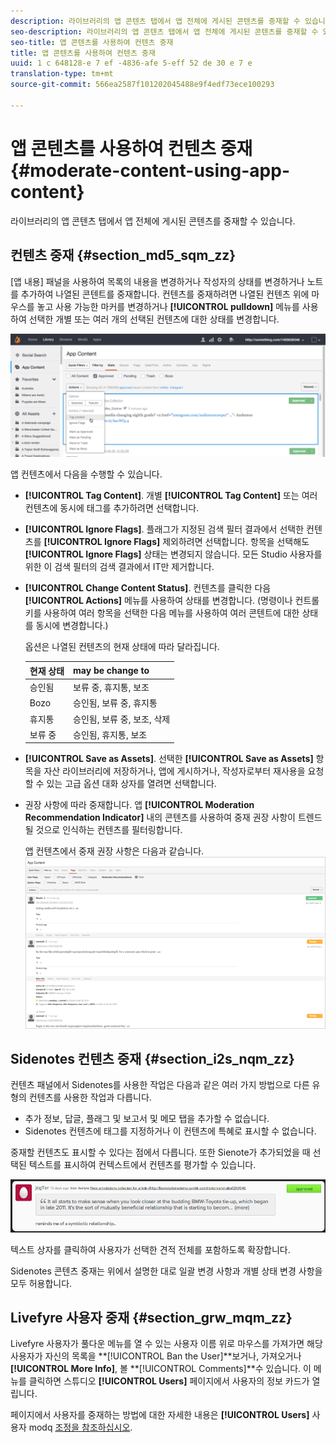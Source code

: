 ```yaml
---
description: 라이브러리의 앱 콘텐츠 탭에서 앱 전체에 게시된 콘텐츠를 중재할 수 있습니다.
seo-description: 라이브러리의 앱 콘텐츠 탭에서 앱 전체에 게시된 콘텐츠를 중재할 수 있습니다.
seo-title: 앱 콘텐츠를 사용하여 컨텐츠 중재
title: 앱 콘텐츠를 사용하여 컨텐츠 중재
uuid: 1 c 648128-e 7 ef -4836-afe 5-eff 52 de 30 e 7 e
translation-type: tm+mt
source-git-commit: 566ea2587f101202045488e9f4edf73ece100293

---
```



# 앱 콘텐츠를 사용하여 컨텐츠 중재{#moderate-content-using-app-content}

라이브러리의 앱 콘텐츠 탭에서 앱 전체에 게시된 콘텐츠를 중재할 수 있습니다.

## 컨텐츠 중재 {#section_md5_sqm_zz}

[앱 내용] 패널을 사용하여 목록의 내용을 변경하거나 작성자의 상태를 변경하거나 노트를 추가하여 나열된 콘텐트를 중재합니다. 컨텐츠를 중재하려면 나열된 컨텐츠 위에 마우스를 놓고 사용 가능한 마커를 변경하거나 **[!UICONTROL pulldown]** 메뉴를 사용하여 선택한 개별 또는 여러 개의 선택된 컨텐츠에 대한 상태를 변경합니다.

![](assets/PublishedActionsMenu-1024x402.png)

앱 컨텐츠에서 다음을 수행할 수 있습니다.

* **[!UICONTROL Tag Content]**. 개별 **[!UICONTROL Tag Content]** 또는 여러 컨텐츠에 동시에 태그를 추가하려면 선택합니다.

* **[!UICONTROL Ignore Flags]**. 플래그가 지정된 검색 필터 결과에서 선택한 컨텐츠를 **[!UICONTROL Ignore Flags]** 제외하려면 선택합니다. 항목을 선택해도 **[!UICONTROL Ignore Flags]** 상태는 변경되지 않습니다. 모든 Studio 사용자를 위한 이 검색 필터의 검색 결과에서 IT만 제거합니다.

* **[!UICONTROL Change Content Status]**. 컨텐츠를 클릭한 다음 **[!UICONTROL Actions]** 메뉴를 사용하여 상태를 변경합니다. (명령이나 컨트롤 키를 사용하여 여러 항목을 선택한 다음 메뉴를 사용하여 여러 콘텐트에 대한 상태를 동시에 변경합니다.)

   옵션은 나열된 컨텐츠의 현재 상태에 따라 달라집니다.

   | 현재 상태 | may be change to |
   |---|---|
   | 승인됨 | 보류 중, 휴지통, 보조 |
   | Bozo | 승인됨, 보류 중, 휴지통 |
   | 휴지통 | 승인됨, 보류 중, 보조, 삭제 |
   | 보류 중 | 승인됨, 휴지통, 보조 |

* **[!UICONTROL Save as Assets]**. 선택한 **[!UICONTROL Save as Assets]** 항목을 자산 라이브러리에 저장하거나, 앱에 게시하거나, 작성자로부터 재사용을 요청할 수 있는 고급 옵션 대화 상자를 열려면 선택합니다.

* 권장 사항에 따라 중재합니다. 앱 **[!UICONTROL Moderation Recommendation Indicator]** 내의 콘텐츠를 사용하여 중재 권장 사항이 트렌드될 것으로 인식하는 컨텐츠를 필터링합니다.

   앱 컨텐츠에서 중재 권장 사항은 다음과 같습니다. ![](assets/modreco3.png)

## Sidenotes 컨텐츠 중재 {#section_i2s_nqm_zz}

컨텐츠 패널에서 Sidenotes를 사용한 작업은 다음과 같은 여러 가지 방법으로 다른 유형의 컨텐츠를 사용한 작업과 다릅니다.

* 추가 정보, 답글, 플래그 및 보고서 및 메모 탭을 추가할 수 없습니다.
* Sidenotes 컨텐츠에 태그를 지정하거나 이 컨텐츠에 특혜로 표시할 수 없습니다.

중재할 컨텐츠도 표시할 수 있다는 점에서 다릅니다. 또한 Sienote가 추가되었을 때 선택된 텍스트를 표시하여 컨텍스트에서 컨텐츠를 평가할 수 있습니다.

![](assets/SidenotesContent.png)

텍스트 상자를 클릭하여 사용자가 선택한 견적 전체를 포함하도록 확장합니다.

Sidenotes 콘텐츠 중재는 위에서 설명한 대로 일괄 변경 사항과 개별 상태 변경 사항을 모두 허용합니다.

## Livefyre 사용자 중재 {#section_grw_mqm_zz}

Livefyre 사용자가 풀다운 메뉴를 열 수 있는 사용자 이름 위로 마우스를 가져가면 해당 사용자가 자신의 목록을 **[!UICONTROL Ban the User]**보거나, 가져오거나 **[!UICONTROL More Info]**, 볼 **[!UICONTROL Comments]**수 있습니다. 이 메뉴를 클릭하면 스튜디오 **[!UICONTROL Users]** 페이지에서 사용자의 정보 카드가 열립니다.

페이지에서 사용자를 중재하는 방법에 대한 자세한 내용은 **[!UICONTROL Users]** 사용자 modq [조정을 참조하십시오](/help/using/c-features-livefyre/c-about-moderation/t-moderate-users-modq.md#t_moderate_users_modq).

